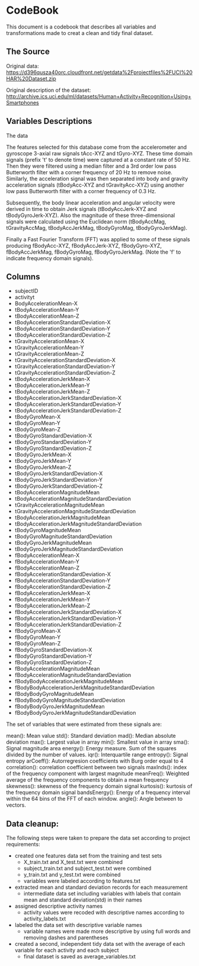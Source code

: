 # CodeBook

This document is a codebook that describes all variables and transformations made to creat a clean and tidy final dataset.

## The Source

Original data: https://d396qusza40orc.cloudfront.net/getdata%2Fprojectfiles%2FUCI%20HAR%20Dataset.zip

Original description of the dataset: http://archive.ics.uci.edu/ml/datasets/Human+Activity+Recognition+Using+Smartphones

## Variables Descriptions

The data 

The features selected for this database come from the accelerometer and gyroscope 3-axial raw signals tAcc-XYZ and tGyro-XYZ. These time domain signals (prefix 't' to denote time) were captured at a constant rate of 50 Hz. Then they were filtered using a median filter and a 3rd order low pass Butterworth filter with a corner frequency of 20 Hz to remove noise. Similarly, the acceleration signal was then separated into body and gravity acceleration signals (tBodyAcc-XYZ and tGravityAcc-XYZ) using another low pass Butterworth filter with a corner frequency of 0.3 Hz. 

Subsequently, the body linear acceleration and angular velocity were derived in time to obtain Jerk signals (tBodyAccJerk-XYZ and tBodyGyroJerk-XYZ). Also the magnitude of these three-dimensional signals were calculated using the Euclidean norm (tBodyAccMag, tGravityAccMag, tBodyAccJerkMag, tBodyGyroMag, tBodyGyroJerkMag). 

Finally a Fast Fourier Transform (FFT) was applied to some of these signals producing fBodyAcc-XYZ, fBodyAccJerk-XYZ, fBodyGyro-XYZ, fBodyAccJerkMag, fBodyGyroMag, fBodyGyroJerkMag. (Note the 'f' to indicate frequency domain signals).


## Columns

* subjectID
* activityt
* BodyAccelerationMean-X
* tBodyAccelerationMean-Y
* tBodyAccelerationMean-Z
* tBodyAccelerationStandardDeviation-X
* tBodyAccelerationStandardDeviation-Y
* tBodyAccelerationStandardDeviation-Z
* tGravityAccelerationMean-X
* tGravityAccelerationMean-Y
* tGravityAccelerationMean-Z
* tGravityAccelerationStandardDeviation-X
* tGravityAccelerationStandardDeviation-Y
* tGravityAccelerationStandardDeviation-Z
* tBodyAccelerationJerkMean-X
* tBodyAccelerationJerkMean-Y
* tBodyAccelerationJerkMean-Z
* tBodyAccelerationJerkStandardDeviation-X
* tBodyAccelerationJerkStandardDeviation-Y
* tBodyAccelerationJerkStandardDeviation-Z
* tBodyGyroMean-X
* tBodyGyroMean-Y
* tBodyGyroMean-Z
* tBodyGyroStandardDeviation-X
* tBodyGyroStandardDeviation-Y
* tBodyGyroStandardDeviation-Z
* tBodyGyroJerkMean-X
* tBodyGyroJerkMean-Y
* tBodyGyroJerkMean-Z
* tBodyGyroJerkStandardDeviation-X
* tBodyGyroJerkStandardDeviation-Y
* tBodyGyroJerkStandardDeviation-Z
* tBodyAccelerationMagnitudeMean
* tBodyAccelerationMagnitudeStandardDeviation
* tGravityAccelerationMagnitudeMean
* tGravityAccelerationMagnitudeStandardDeviation
* tBodyAccelerationJerkMagnitudeMean
* tBodyAccelerationJerkMagnitudeStandardDeviation
* tBodyGyroMagnitudeMean
* tBodyGyroMagnitudeStandardDeviation
* tBodyGyroJerkMagnitudeMean
* tBodyGyroJerkMagnitudeStandardDeviation
* fBodyAccelerationMean-X
* fBodyAccelerationMean-Y
* fBodyAccelerationMean-Z
* fBodyAccelerationStandardDeviation-X
* fBodyAccelerationStandardDeviation-Y
* fBodyAccelerationStandardDeviation-Z
* fBodyAccelerationJerkMean-X
* fBodyAccelerationJerkMean-Y
* fBodyAccelerationJerkMean-Z
* fBodyAccelerationJerkStandardDeviation-X
* fBodyAccelerationJerkStandardDeviation-Y
* fBodyAccelerationJerkStandardDeviation-Z
* fBodyGyroMean-X
* fBodyGyroMean-Y
* fBodyGyroMean-Z
* fBodyGyroStandardDeviation-X
* fBodyGyroStandardDeviation-Y
* fBodyGyroStandardDeviation-Z
* fBodyAccelerationMagnitudeMean
* fBodyAccelerationMagnitudeStandardDeviation
* fBodyBodyAccelerationJerkMagnitudeMean
* fBodyBodyAccelerationJerkMagnitudeStandardDeviation
* fBodyBodyGyroMagnitudeMean
* fBodyBodyGyroMagnitudeStandardDeviation
* fBodyBodyGyroJerkMagnitudeMean
* fBodyBodyGyroJerkMagnitudeStandardDeviation


The set of variables that were estimated from these signals are: 

mean(): Mean value
std(): Standard deviation
mad(): Median absolute deviation 
max(): Largest value in array
min(): Smallest value in array
sma(): Signal magnitude area
energy(): Energy measure. Sum of the squares divided by the number of values. 
iqr(): Interquartile range 
entropy(): Signal entropy
arCoeff(): Autorregresion coefficients with Burg order equal to 4
correlation(): correlation coefficient between two signals
maxInds(): index of the frequency component with largest magnitude
meanFreq(): Weighted average of the frequency components to obtain a mean frequency
skewness(): skewness of the frequency domain signal 
kurtosis(): kurtosis of the frequency domain signal 
bandsEnergy(): Energy of a frequency interval within the 64 bins of the FFT of each window.
angle(): Angle between to vectors.


## Data cleanup:

The following steps were taken to prepare the data set according to project requirements:
- created one features data set from the training and test sets
  - X_train.txt and X_test.txt were combined
  - subject_train.txt and subject_test.txt were combined
  - y_train.txt and y_test.txt were combined
  - variables were labeled according to features.txt
- extracted mean and standard deviation records for each measurement
  - intermediate data set including variables with labels that contain mean and standard deviation(std) in their names
- assigned descriptive activity names
  - activity values were recoded with descriptive names according to activity_labels.txt
- labeled the data set with descriptive variable names
  - variable names were made more descriptive by using full words and removing dashes and parentheses
- created a second, independent tidy data set with the average of each variable for each activity and each subject
  - final dataset is saved as average_variables.txt
